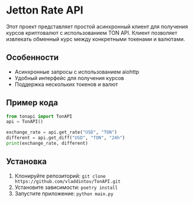 # Jetton Rate API

Этот проект представляет простой асинхронный клиент для получения курсов криптовалют с использованием TON API. Клиент позволяет извлекать обменный курс между конкретными токенами и валютами.

## Особенности

- Асинхронные запросы с использованием aiohttp
- Удобный интерфейс для получения курсов
- Поддержка нескольких токенов и валют

## Пример кода
```python
from tonapi import TonAPI
api = TonAPI()

exchange_rate = api.get_rate("USD", "TON")
different = api.get_diff("USD", "TON", "24h")
print(exchange_rate, different)
```

## Установка

1. Клонируйте репозиторий: `git clone https://github.com/vladdintov/TonAPI.git`
2. Установите зависимости: `poetry install`
3. Запустите приложение: `python main.py`

